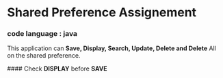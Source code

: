# Shared Preference Assignement
### code language : java
 <p>This application can <strong>Save, Display, Search, Update, Delete and Delete</strong> All on the shared preference.</p>
#### Check <b>DISPLAY</b> before <b>SAVE</b>
